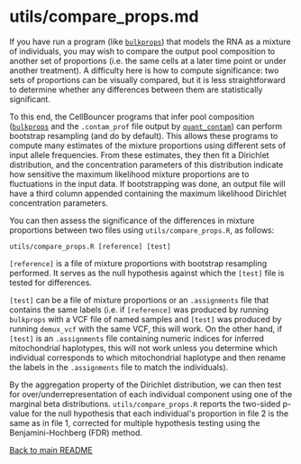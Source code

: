 # utils/compare_props.md

If you have run a program (like [`bulkprops`](bulkprops.md)) that models the RNA as a mixture of individuals, you may wish to compare the output pool composition to another set of proportions (i.e. the same cells at a later time point or under another treatment). A difficulty here is how to compute significance: two sets of proportions can be visually compared, but it is less straightforward to determine whether any differences between them are statistically significant.

To this end, the CellBouncer programs that infer pool composition ([`bulkprops`](bulkprops.md) and the `.contam_prof` file output by [`quant_contam`](quant_contam.md)) can perform bootstrap resampling (and do by default). This allows these programs to compute many estimates of the mixture proportions using different sets of input allele frequencies. From these estimates, they then fit a Dirichlet distribution, and the concentration parameters of this distribution indicate how sensitive the maximum likelihood mixture proportions are to fluctuations in the input data. If bootstrapping was done, an output file will have a third column appended containing the maximum likelihood Dirichlet concentration parameters.

You can then assess the significance of the differences in mixture proportions between two files using `utils/compare_props.R`, as follows:

```
utils/compare_props.R [reference] [test]
```
`[reference]` is a file of mixture proportions with bootstrap resampling performed. It serves as the null hypothesis against which the `[test]` file is tested for differences.

`[test]` can be a file of mixture proportions or an `.assignments` file that contains the same labels (i.e. if `[reference]` was produced by running `bulkprops` with a VCF file of named samples and `[test]` was produced by running `demux_vcf` with the same VCF, this will work. On the other hand, if `[test]` is an `.assignments` file containing numeric indices for inferred mitochondrial haplotypes, this will not work unless you determine which individual corresponds to which mitochondrial haplotype and then rename the labels in the `.assignments` file to match the individuals). 

By the aggregation property of the Dirichlet distribution, we can then test for over/underrepresentation of each individual component using one of the marginal beta distributions. `utils/compare_props.R` reports the two-sided p-value for the null hypothesis that each individual's proportion in file 2 is the same as in file 1, corrected for multiple hypothesis testing using the Benjamini-Hochberg (FDR) method.


[Back to main README](../README.md)
